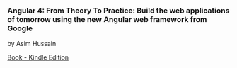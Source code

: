 ### Angular 4: From Theory To Practice: Build the web applications of tomorrow using the new Angular web framework from Google ###
by Asim Hussain

[Book - Kindle Edition](https://www.amazon.ca/Angular-Practice-applications-tomorrow-framework-ebook/dp/B01N9S0CZN/ref=sr_1_1/140-3660052-0237247?ie=UTF8&qid=1509634414&sr=8-1&keywords=angular+4+from+theory+to+practice)

